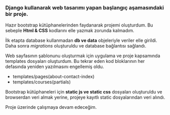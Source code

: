 ### Django kullanarak web tasarımı yapan başlangıç aşamasındaki bir proje.

Hazır bootstrap kütüphanelerinden faydanarak projemi oluşturdum. Bu sebeple **Html & CSS** kodlarını elle yazmak zorunda kalmadım.

İlk etapta database kullanmadan **db ve data** objeleriyle veriler elle girildi. Daha sonra _migrations_ oluşturuldu ve database bağlantısı sağlandı.

Web sayfasının şablonunu oluşturmak için uygulama ve proje kapsamında templates dosyaları  oluşturdum. Bu tekrar eden kod bloklarının her defasında yeniden yazılmasını engellemiş oldu.
- templates/pages(about-contact-index)
- templates/courses(partials) 
 
Bootstrap kütüphaneleri için **static js ve static css** dosyaları oluşturuldu ve browserdan veri almak yerine, projeye kayıtlı static dosyalarından veri alındı.

Proje üzerinde çalışmaya devam edeceğim. 

